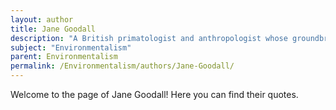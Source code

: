 ```yaml
---
layout: author
title: Jane Goodall
description: "A British primatologist and anthropologist whose groundbreaking research on wild chimpanzees sparked a global awareness of environmental issues and the importance of conservation and the protection of wildlife."
subject: "Environmentalism"
parent: Environmentalism
permalink: /Environmentalism/authors/Jane-Goodall/
---
```


Welcome to the page of Jane Goodall! Here you can find their quotes.
